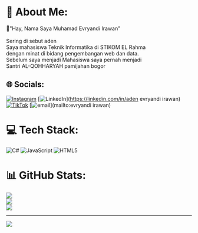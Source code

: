 # 💫 About Me:
🙌"Hay, Nama  Saya Muhamad Evryandi Irawan"<br><br>Sering di sebut aden<br>Saya mahasiswa Teknik Informatika di STIKOM EL Rahma<br>dengan minat di bidang pengembangan web dan data.<br>Sebelum saya menjadi Mahasiswa saya pernah menjadi<br>Santri AL-QOHHARYAH pamijahan bogor


## 🌐 Socials:
 [![Instagram](https://img.shields.io/badge/Instagram-%23E4405F.svg?logo=Instagram&logoColor=white)](https://instagram.com/evryday23) [![LinkedIn](https://img.shields.io/badge/LinkedIn-%230077B5.svg?logo=linkedin&logoColor=white)](https://linkedin.com/in/aden evryandi irawan) [![TikTok](https://img.shields.io/badge/TikTok-%23000000.svg?logo=TikTok&logoColor=white)](https://tiktok.com/@aden23) [![email](https://img.shields.io/badge/Email-D14836?logo=gmail&logoColor=white)](mailto:evryandi irawan) 

# 💻 Tech Stack:
![C#](https://img.shields.io/badge/c%23-%23239120.svg?style=for-the-badge&logo=csharp&logoColor=white) ![JavaScript](https://img.shields.io/badge/javascript-%23323330.svg?style=for-the-badge&logo=javascript&logoColor=%23F7DF1E) ![HTML5](https://img.shields.io/badge/html5-%23E34F26.svg?style=for-the-badge&logo=html5&logoColor=white)
# 📊 GitHub Stats:
![](https://github-readme-stats.vercel.app/api?username=adenevryday&theme=shadow_blue&hide_border=false&include_all_commits=true&count_private=true)<br/>
![](https://nirzak-streak-stats.vercel.app/?user=adenevryday&theme=shadow_blue&hide_border=false)<br/>
![](https://github-readme-stats.vercel.app/api/top-langs/?username=adenevryday&theme=shadow_blue&hide_border=false&include_all_commits=true&count_private=true&layout=compact)

---
[![](https://visitcount.itsvg.in/api?id=adenevryday&icon=0&color=0)](https://visitcount.itsvg.in)

<!-- Proudly created with GPRM ( https://gprm.itsvg.in ) -->
